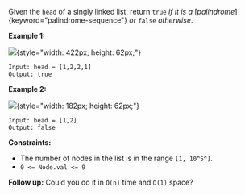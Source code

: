 Given the `head` of a singly linked list, return `true` _if it is a_
[_palindrome_]{keyword="palindrome-sequence"} _or_ `false` _otherwise_.

**Example 1:**

![](https://assets.leetcode.com/uploads/2021/03/03/pal1linked-list.jpg){style="width: 422px; height: 62px;"}

    Input: head = [1,2,2,1]
    Output: true

**Example 2:**

![](https://assets.leetcode.com/uploads/2021/03/03/pal2linked-list.jpg){style="width: 182px; height: 62px;"}

    Input: head = [1,2]
    Output: false

**Constraints:**

- The number of nodes in the list is in the range `[1, 10`^`5`^`]`.
- `0 <= Node.val <= 9`

**Follow up:** Could you do it in `O(n)` time and `O(1)` space?
